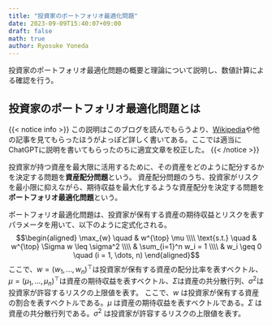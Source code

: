 ```yaml
---
title: "投資家のポートフォリオ最適化問題"
date: 2023-09-09T15:40:07+09:00
draft: false
math: true
author: Ryosuke Yoneda
---
```


投資家のポートフォリオ最適化問題の概要と理論について説明し、数値計算による確認を行う。

## 投資家のポートフォリオ最適化問題とは
{{< notice info >}}
この説明はこのブログを読んでもらうより、[Wikipedia](https://ja.wikipedia.org/wiki/%E7%8F%BE%E4%BB%A3%E3%83%9D%E3%83%BC%E3%83%88%E3%83%95%E3%82%A9%E3%83%AA%E3%82%AA%E7%90%86%E8%AB%96)や他の記事を見てもらったほうがよっぽど詳しく書いてある。ここでは適当にChatGPTに説明を書いてもらったのちに適宜文章を校正した。
{{< /notice >}}

投資家が持つ資産を最大限に活用するために、その資産をどのように配分するかを決定する問題を**資産配分問題**という。
資産配分問題のうち、投資家がリスクを最小限に抑えながら、期待収益を最大化するような資産配分を決定する問題を**ポートフォリオ最適化問題**という。

ポートフォリオ最適化問題は、投資家が保有する資産の期待収益とリスクを表すパラメータを用いて、以下のように定式化される。
$$\begin{aligned}
\max_{w} \quad & w^{\top} \mu \\\\
\text{s.t.} \quad & w^{\top} \Sigma w \leq \sigma^2 \\\\
& \sum_{i=1}^n w_i = 1 \\\\
& w_i \geq 0 \quad (i = 1, \dots, n)
\end{aligned}$$
ここで、$w = (w_1, \dots, w_n)^{\top}$は投資家が保有する資産の配分比率を表すベクトル、$\mu = (\mu_1, \dots, \mu_n)^{\top}$は資産の期待収益を表すベクトル、$\Sigma$は資産の共分散行列、$\sigma^2$は投資家が許容するリスクの上限値を表す。
ここで、$w$ は投資家が保有する資産の割合を表すベクトルである。$\mu$ は資産の期待収益を表すベクトルである。$\Sigma$ は資産の共分散行列である。$\sigma^2$ は投資家が許容するリスクの上限値を表す。